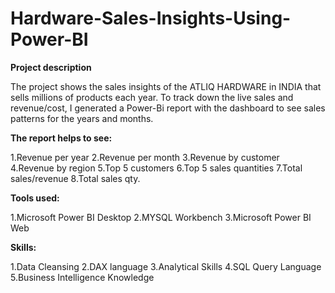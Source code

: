 # Hardware-Sales-Insights-Using-Power-BI


**Project description**

The project shows the sales insights of the ATLIQ HARDWARE in INDIA that sells millions of products each year. 
To track down the live sales and revenue/cost, I generated a Power-Bi report with the dashboard to see sales patterns for the years and months.

**The report helps to see:**

1.Revenue per year
2.Revenue per month
3.Revenue by customer
4.Revenue by region
5.Top 5 customers
6.Top 5 sales quantities
7.Total sales/revenue
8.Total sales qty.

**Tools used:**

1.Microsoft Power BI Desktop
2.MYSQL Workbench
3.Microsoft Power BI Web


**Skills:**

1.Data Cleansing
2.DAX language
3.Analytical Skills
4.SQL Query Language
5.Business Intelligence Knowledge